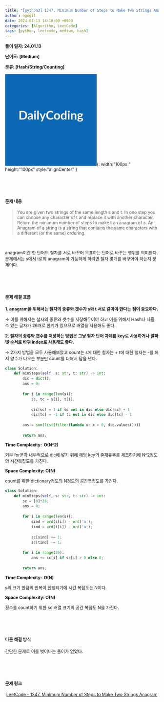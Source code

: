 ```yaml
---
title: "[python3] 1347. Minimum Number of Steps to Make Two Strings Anagram"
author: egogit
date: 2024-01-13 14:10:00 +0900
categories: [Algorithm, LeetCode]
tags: [python, leetcode, medium, hash]
---
```


**풀이 일자: 24.01.13**

**난이도: \[Medium\]**

**분류: \[Hash/String/Counting\]**

![thumbnail](/assets/img/thumbnail/dailycode.jpg){:  width:"100px " height:"100px" style:"alignCenter" }

<br/><br/><br/>
#### **문제 내용**

> You are given two strings of the same length s and t. In one step you can choose any character of t and replace it with another character. Return the minimum number of steps to make t an anagram of s. An Anagram of a string is a string that contains the same characters with a different (or the same) ordering.
<br/>

anagram이란 한 단어의 철자를 서로 바꾸어 목표하는 단어로 바꾸는 행위를 의미한다. 문제에서는 s에서 t로의 anagram이 가능하게 하려면 철자 몇개를 바꾸어야 하는지 문제이다.

<br/><br/><br/>
#### **문제 해결 흐름**

**1\. anagram을 위해서는 철자의 종류와 갯수가 s와 t 서로 같아야 한다는 점이 중요하다.**

→ 이를 위해서는 철자의 종류와 갯수를 저장해두어야 하고 이를 위해서 Hash나 나올 수 있는 글자가 26개로 한계가 있으므로 배열을 사용해도 좋다.

**2\. 철자의 종류와 갯수를 저장하는 방법은 그냥 철자 단어 자체를 key로 사용하거나 알파벳 순서로 바꿔 index로 사용해도 좋다.**

→ 2가지 방법을 모두 사용해보았고 count는 s에 대한 철자는 + t에 대한 철자는 -를 해서 양수가 나오는 부분만 count를 더해서 답을 낸다.

```python
class Solution:
    def minSteps(self, s: str, t: str) -> int:
        dic = dict();
        ans = 0;

        for i in range(len(s)):
            sc, tc = s[i], t[i];

            dic[sc] = 1 if sc not in dic else dic[sc] + 1
            dic[tc] = -1 if tc not in dic else dic[tc] - 1

        ans = sum(list(filter(lambda x: x > 0, dic.values())))
        
        return ans;
```
**Time Complexity:  O(N^2)**

외부 for문과 내부적으로 dic에 넣기 위해 해당 key의 존재유무를 체크하기에 N^2정도의 시간복잡도를 가진다.

**Space Complexity: O(N)**

count를 위한 dictionary정도의 N정도의 공간복잡도를 가진다.
<br/>
```python
class Solution:
    def minSteps(self, s: str, t: str) -> int:
        sc = [0]*26;
        ans = 0;

        for i in range(len(s)):
            sind = ord(s[i]) - ord('a');
            tind = ord(t[i]) - ord('a');

            sc[sind] += 1;
            sc[tind] -= 1;

        for i in range(26):
            ans += sc[i] if sc[i] > 0 else 0;
            
        return ans;
```

**Time Complexity:  O(N)**

s의 크기 만큼의 반복이 진행되기에 시간 복잡도는 N이다.

**Space Complexity: O(N)**

횟수를 count하기 위한 sc 배열 크기의 공간 복잡도 N을 가진다.

<br/><br/><br/>
#### **다른 해결 방식**

간단한 문제로 이를 벗어나는 풀이가 없었다.

<br/><br/><br/>
#### **문제 링크**

 [LeetCode - 1347. Minimum Number of Steps to Make Two Strings Anagram](https://leetcode.com/problems/minimum-number-of-steps-to-make-two-strings-anagram/description/)

